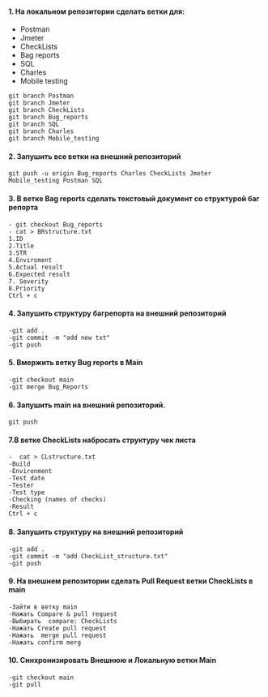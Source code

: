 #### 1. На локальном репозитории сделать ветки для:
- Postman
- Jmeter
- CheckLists
- Bag reports
- SQL
- Charles
- Mobile testing
```
git branch Postman 
git branch Jmeter
git branch CheckLists
git branch Bug_reports
git branch SQL
git branch Charles
git branch Mobile_testing
```
#### 2.  Запушить все ветки на внешний репозиторий
```
git push -u origin Bug_reports Charles CheckLists Jmeter Mobile_testing Postman SQL
```
#### 3. В ветке Bag reports сделать текстовый документ со структурой баг репорта
```
- git checkout Bug_reports
- cat > BRstructure.txt
1.ID
2.Title
3.STR
4.Enviroment
5.Actual result
6.Expected result
7. Severity
8.Priority
Ctrl + c
```
#### 4. Запушить структуру багрепорта на внешний репозиторий
```
-git add .
-git commit -m "add new txt"
-git push
```
#### 5. Вмержить ветку Bug reports в Main
```
-git checkout main
-git merge Bug_Reports
```
#### 6. Запушить main на внешний репозиторий.
```
git push
```
#### 7.В ветке CheckLists набросать структуру чек листа
```- git checkout CheckLists
-  cat > CLstructure.txt
-Build
-Environment
-Test date
-Tester
-Test type
-Checking (names of checks)
-Result
Ctrl + c
```
#### 8. Запушить структуру на внешний репозиторий
```
-git add .
-git commit -m "add CheckList_structure.txt"
-git push
```
#### 9. На внешнем репозитории сделать Pull Request ветки CheckLists в main
```
-Зайти в ветку main
-Нажать Compare & pull request
-Выбирать  compare: CheckLists
-Нажать Create pull request
-Нажать  merge pull request
-Нажать confirm merg
```
#### 10. Синхронизировать Внешнюю и Локальную ветки Main
```
-git checkout main
-git pull
```

